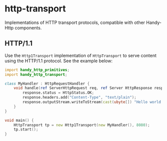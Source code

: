 # http-transport

Implementations of HTTP transport protocols, compatible with other Handy-Http components.

## HTTP/1.1

Use the `Http1Transport` implementation of `HttpTransport` to serve content
using the HTTP/1.1 protocol. See the example below:

```d
import handy_http_primitives;
import handy_http_transport;

class MyHandler : HttpRequestHandler {
    void handle(ref ServerHttpRequest req, ref Server HttpResponse resp) {
        response.status = HttpStatus.OK;
        response.headers.add("Content-Type", "text/plain");
        response.outputStream.writeToStream(cast(ubyte[]) "Hello world!");
    }
}

void main() {
    HttpTransport tp = new Http1Transport(new MyHandler(), 8080);
    tp.start();
}
```